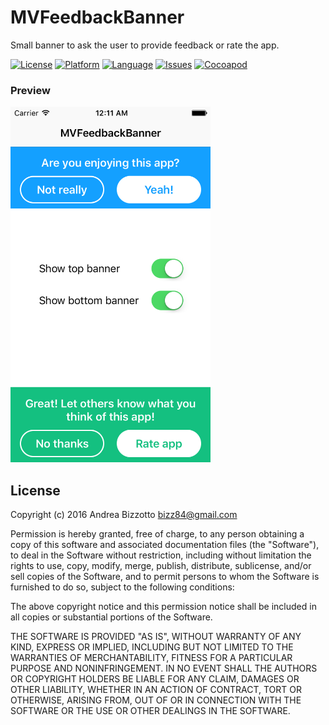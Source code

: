 # MVFeedbackBanner

Small banner to ask the user to provide feedback or rate the app.

[![License](https://img.shields.io/badge/license-MIT-blue.svg?style=flat
            )](http://mit-license.org)
[![Platform](http://img.shields.io/badge/platform-ios-lightgrey.svg?style=flat
             )](https://developer.apple.com/resources/)
[![Language](http://img.shields.io/badge/swift-3.0-orange.svg?style=flat
             )](https://developer.apple.com/swift)
[![Issues](https://img.shields.io/github/issues/bizz84/MVFeedbackBanner.svg?style=flat
           )](https://github.com/bizz84/MVFeedbackBanner/issues)
[![Cocoapod](http://img.shields.io/cocoapods/v/MVFeedbackBanner.svg?style=flat)](http://cocoadocs.org/docsets/MVFeedbackBanner/)

### Preview

<img src="https://github.com/bizz84/MVFeedbackBanner/raw/master/screenshots/preview.png" width="320">

## License

Copyright (c) 2016 Andrea Bizzotto bizz84@gmail.com

Permission is hereby granted, free of charge, to any person obtaining a copy of this software and associated documentation files (the "Software"), to deal in the Software without restriction, including without limitation the rights to use, copy, modify, merge, publish, distribute, sublicense, and/or sell copies of the Software, and to permit persons to whom the Software is furnished to do so, subject to the following conditions:

The above copyright notice and this permission notice shall be included in all copies or substantial portions of the Software.

THE SOFTWARE IS PROVIDED "AS IS", WITHOUT WARRANTY OF ANY KIND, EXPRESS OR IMPLIED, INCLUDING BUT NOT LIMITED TO THE WARRANTIES OF MERCHANTABILITY, FITNESS FOR A PARTICULAR PURPOSE AND NONINFRINGEMENT. IN NO EVENT SHALL THE AUTHORS OR COPYRIGHT HOLDERS BE LIABLE FOR ANY CLAIM, DAMAGES OR OTHER LIABILITY, WHETHER IN AN ACTION OF CONTRACT, TORT OR OTHERWISE, ARISING FROM, OUT OF OR IN CONNECTION WITH THE SOFTWARE OR THE USE OR OTHER DEALINGS IN THE SOFTWARE.
